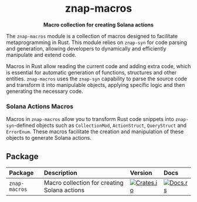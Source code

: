 <div align="center">
  <h1>znap-macros</h1>

  <p>
    <strong>Macro collection for creating Solana actions</strong>
  </p>
</div>

The `znap-macros` module is a collection of macros designed to facilitate metaprogramming in Rust. This module relies on `znap-syn` for code parsing and generation, allowing developers to dynamically and efficiently manipulate and extend code.

Macros in Rust allow reading the current code and adding extra code, which is essential for automatic generation of functions, structures and other entities. `znap-macros` uses the `znap-syn` capability to parse the source code and transform it into manipulable objects, applying specific logic and then generating the necessary code.

### Solana Actions Macros

Macros in `znap-macros` allow you to transform Rust code snippets into `znap-syn`-defined objects such as `CollectionMod`, `ActionStruct`, `QueryStruct` and `ErrorEnum`. These macros facilitate the creation and manipulation of these objects to generate Solana actions.

## Package

| Package                 | Description                                              | Version                                                                                                                          | Docs                                                                                                            |
| :---------------------- | :------------------------------------------------------- | :------------------------------------------------------------------------------------------------------------------------------- | :-------------------------------------------------------------------------------------------------------------- |
| `znap-macros`           | Macro collection for creating Solana actions           | [![Crates.io](https://img.shields.io/crates/v/anchor-lang?color=blue)](https://crates.io/crates/znap-macros)                     | [![Docs.rs](https://docs.rs/anchor-lang/badge.svg)](https://docs.rs/znap-macros/latest/znap_macros/)                                |
